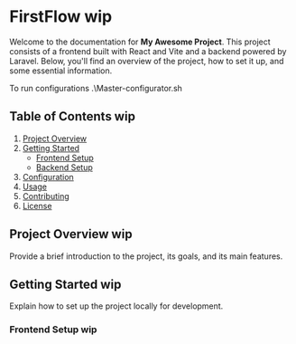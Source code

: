 # FirstFlow wip

Welcome to the documentation for **My Awesome Project**. This project consists of a frontend built with React and Vite and a backend powered by Laravel. Below, you'll find an overview of the project, how to set it up, and some essential information.

To run configurations
.\Master-configurator.sh

## Table of Contents wip

1. [Project Overview](#project-overview)
2. [Getting Started](#getting-started)
   - [Frontend Setup](#frontend-setup)
   - [Backend Setup](#backend-setup)
3. [Configuration](#configuration)
4. [Usage](#usage)
5. [Contributing](#contributing)
6. [License](#license)

## Project Overview wip

Provide a brief introduction to the project, its goals, and its main features.

## Getting Started wip

Explain how to set up the project locally for development.

### Frontend Setup wip
